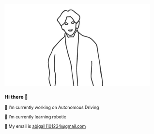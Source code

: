 <!-- <img align="right" src="https://github-readme-stats.vercel.app/api?username=ChenZjut&show_icons=true&icon_color=CE1D2D&text_color=718096&bg_color=ffffff&hide_title=true" /> -->
<div align=left><img  src="https://github.com/CarryChang/CarryChang/blob/master/cai.gif"></dev>

### Hi there 👋

🔭 I’m currently working on Autonomous Driving

🌱 I’m currently learning robotic

💬 My email is abigail1101234@gmail.com

<!--
**ChenZjut/ChenZjut** is a ✨ _special_ ✨ repository because its `README.md` (this file) appears on your GitHub profile.

Here are some ideas to get you started:

- 🔭 I’m currently working on ...
- 🌱 I’m currently learning ...
- 👯 I’m looking to collaborate on ...
- 🤔 I’m looking for help with ...
- 💬 Ask me about ...
- 📫 How to reach me: ...
- 😄 Pronouns: ...
- ⚡ Fun fact: ...

